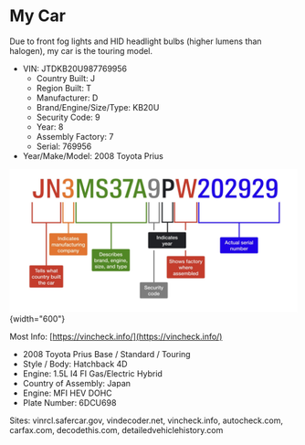 # My Car

Due to front fog lights and HID headlight bulbs (higher lumens than halogen), my car is the touring model. 

- VIN: JTDKB20U987769956
    - Country Built: J
    - Region Built: T
    - Manufacturer: D
    - Brand/Engine/Size/Type: KB20U
    - Security Code: 9
    - Year: 8
    - Assembly Factory: 7
    - Serial: 769956
- Year/Make/Model: 2008 Toyota Prius

![](image.png){width="600"}

Most Info: [https://vincheck.info/](https://vincheck.info/)

- 2008 Toyota Prius Base / Standard / Touring
- Style / Body: Hatchback 4D
- Engine: 1.5L I4 FI Gas/Electric Hybrid
- Country of Assembly: Japan
- Engine: MFI HEV DOHC
- Plate Number: 6DCU698


Sites: vinrcl.safercar.gov, vindecoder.net, vincheck.info, autocheck.com, carfax.com, decodethis.com, detailedvehiclehistory.com 